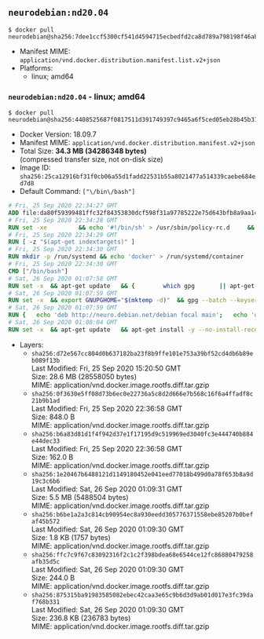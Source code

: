 ## `neurodebian:nd20.04`

```console
$ docker pull neurodebian@sha256:7dee1ccf5300cf541d4594715ecbedfd2ca8d789a798198f46abce2297cf8a40
```

-	Manifest MIME: `application/vnd.docker.distribution.manifest.list.v2+json`
-	Platforms:
	-	linux; amd64

### `neurodebian:nd20.04` - linux; amd64

```console
$ docker pull neurodebian@sha256:4408525687f0817511d391749397c9465a6f5ced05eb28b45b31ec053060d49c
```

-	Docker Version: 18.09.7
-	Manifest MIME: `application/vnd.docker.distribution.manifest.v2+json`
-	Total Size: **34.3 MB (34286348 bytes)**  
	(compressed transfer size, not on-disk size)
-	Image ID: `sha256:25ca12916bf31f0cb06a55d1fadd22531b55a8021477a514339caebe684ed7d8`
-	Default Command: `["\/bin\/bash"]`

```dockerfile
# Fri, 25 Sep 2020 22:34:27 GMT
ADD file:da80f59399481ffc32f84353830dcf598f31a97785222e75d643bfb8a9aa14e7 in / 
# Fri, 25 Sep 2020 22:34:28 GMT
RUN set -xe 		&& echo '#!/bin/sh' > /usr/sbin/policy-rc.d 	&& echo 'exit 101' >> /usr/sbin/policy-rc.d 	&& chmod +x /usr/sbin/policy-rc.d 		&& dpkg-divert --local --rename --add /sbin/initctl 	&& cp -a /usr/sbin/policy-rc.d /sbin/initctl 	&& sed -i 's/^exit.*/exit 0/' /sbin/initctl 		&& echo 'force-unsafe-io' > /etc/dpkg/dpkg.cfg.d/docker-apt-speedup 		&& echo 'DPkg::Post-Invoke { "rm -f /var/cache/apt/archives/*.deb /var/cache/apt/archives/partial/*.deb /var/cache/apt/*.bin || true"; };' > /etc/apt/apt.conf.d/docker-clean 	&& echo 'APT::Update::Post-Invoke { "rm -f /var/cache/apt/archives/*.deb /var/cache/apt/archives/partial/*.deb /var/cache/apt/*.bin || true"; };' >> /etc/apt/apt.conf.d/docker-clean 	&& echo 'Dir::Cache::pkgcache ""; Dir::Cache::srcpkgcache "";' >> /etc/apt/apt.conf.d/docker-clean 		&& echo 'Acquire::Languages "none";' > /etc/apt/apt.conf.d/docker-no-languages 		&& echo 'Acquire::GzipIndexes "true"; Acquire::CompressionTypes::Order:: "gz";' > /etc/apt/apt.conf.d/docker-gzip-indexes 		&& echo 'Apt::AutoRemove::SuggestsImportant "false";' > /etc/apt/apt.conf.d/docker-autoremove-suggests
# Fri, 25 Sep 2020 22:34:29 GMT
RUN [ -z "$(apt-get indextargets)" ]
# Fri, 25 Sep 2020 22:34:30 GMT
RUN mkdir -p /run/systemd && echo 'docker' > /run/systemd/container
# Fri, 25 Sep 2020 22:34:30 GMT
CMD ["/bin/bash"]
# Sat, 26 Sep 2020 01:07:58 GMT
RUN set -x 	&& apt-get update 	&& { 		which gpg 		|| apt-get install -y --no-install-recommends gnupg 	; } 	&& { 		gpg --version | grep -q '^gpg (GnuPG) 1\.' 		|| apt-get install -y --no-install-recommends dirmngr 	; } 	&& rm -rf /var/lib/apt/lists/*
# Sat, 26 Sep 2020 01:07:59 GMT
RUN set -x 	&& export GNUPGHOME="$(mktemp -d)" 	&& gpg --batch --keyserver ha.pool.sks-keyservers.net --recv-keys DD95CC430502E37EF840ACEEA5D32F012649A5A9 	&& gpg --batch --export DD95CC430502E37EF840ACEEA5D32F012649A5A9 > /etc/apt/trusted.gpg.d/neurodebian.gpg 	&& rm -rf "$GNUPGHOME" 	&& apt-key list | grep neurodebian
# Sat, 26 Sep 2020 01:07:59 GMT
RUN { 	echo 'deb http://neuro.debian.net/debian focal main'; 	echo 'deb http://neuro.debian.net/debian data main'; 	echo '#deb-src http://neuro.debian.net/debian-devel focal main'; } > /etc/apt/sources.list.d/neurodebian.sources.list
# Sat, 26 Sep 2020 01:08:04 GMT
RUN set -x 	&& apt-get update 	&& apt-get install -y --no-install-recommends neurodebian-freeze eatmydata 	&& ln -s /usr/bin/eatmydata /usr/local/bin/apt-get 	&& rm -rf /var/lib/apt/lists/*
```

-	Layers:
	-	`sha256:d72e567cc804d0b637182ba23f8b9ffe101e753a39bf52cd4db6b89eb089f13b`  
		Last Modified: Fri, 25 Sep 2020 15:20:50 GMT  
		Size: 28.6 MB (28558050 bytes)  
		MIME: application/vnd.docker.image.rootfs.diff.tar.gzip
	-	`sha256:0f3630e5ff08d73b6ec0e22736a5c8d2d666e7b568c16f6a4ffadf8c21b9b1ad`  
		Last Modified: Fri, 25 Sep 2020 22:36:58 GMT  
		Size: 848.0 B  
		MIME: application/vnd.docker.image.rootfs.diff.tar.gzip
	-	`sha256:b6a83d81d1f4f942d37e1f17195d9c519969ed3040fc3e444740b884e44dec33`  
		Last Modified: Fri, 25 Sep 2020 22:36:58 GMT  
		Size: 162.0 B  
		MIME: application/vnd.docker.image.rootfs.diff.tar.gzip
	-	`sha256:1e20467b6488121d1149180452e041eed77018b499d0a78f653b8a9d19c3c6b6`  
		Last Modified: Sat, 26 Sep 2020 01:09:31 GMT  
		Size: 5.5 MB (5488504 bytes)  
		MIME: application/vnd.docker.image.rootfs.diff.tar.gzip
	-	`sha256:b6be1a2a3c814cb90954ec8a930eedd305776371558ebe85207b0befaf45b572`  
		Last Modified: Sat, 26 Sep 2020 01:09:30 GMT  
		Size: 1.8 KB (1757 bytes)  
		MIME: application/vnd.docker.image.rootfs.diff.tar.gzip
	-	`sha256:ffc7c9f67c83092316f2c1c2f398bdea68e6544ce12fc86880479258afb35d5c`  
		Last Modified: Sat, 26 Sep 2020 01:09:30 GMT  
		Size: 244.0 B  
		MIME: application/vnd.docker.image.rootfs.diff.tar.gzip
	-	`sha256:875315ba91983585082ebec42caa3e65c9b6d3d9ab01d017e3fc39daf768b331`  
		Last Modified: Sat, 26 Sep 2020 01:09:30 GMT  
		Size: 236.8 KB (236783 bytes)  
		MIME: application/vnd.docker.image.rootfs.diff.tar.gzip
